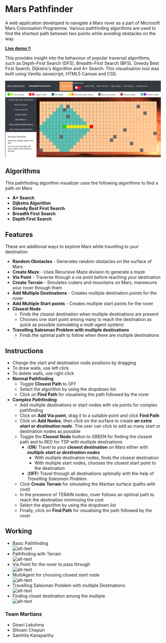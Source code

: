 # Mars Pathfinder

A web application developed to navigate a Mars rover as a part of Microsoft Mars Colonisation Programme. Various pathfinding algorithms are used to find the shortest path between two points while avoiding obstacles on the way.  

[**Live demo !!**](https://marspathfinder.herokuapp.com/)

This provides insight into the behaviour of popular traversal algorithms, such as Depth-First Search (DFS), Breadth-First Search (BFS), Greedy Best First Search, Dijkstra's Algorithm and A* Search.
This visualisation tool was built using Vanilla Javascript, HTML5 Canvas and CSS.

![Screenshot](model.png)

## Algorithms 
This pathfinding algorithm visualizer uses the following algorithms to find a path on Mars
  - **A\* Search** 
  - **Dijkstra Algorithm** 
  - **Greedy Best First Search**
  - **Breadth First Search**
  - **Depth First Search**

## Features 
These are additional ways to explore Mars while travelling to your destination
  - **Random Obstacles**            - Generates random obstacles on the surface of Mars 
  - **Create Maze**                 - Uses Recursive Maze division to generate a maze 
  - **Via Point**                  - Traverse through a via point before reaching your destination
  - **Create Terrain**              - Simulates craters and mountains on Mars, manoeuvre your rover through them 
  - **Add Multiple Destinations**   - Creates multiple destination points for the rover 
  - **Add Multiple Start points**   - Creates multiple start points for the rover
  - **Closest Node**                
    - Finds the closest destination when multiple destinations are present 
    - Chooses one start point among many to reach the destination as quick as possible (simulating a multi agent system)
 - **Travelling Salesman Problem with multiple destinations**
    - Finds the optimal path to follow when there are multiple destinations 

## Instructions
 - Change the start and destination node positions by dragging
 - To draw walls, use left click
 - To delete walls, use right click
 - **Normal Pathfinding**
   - Toggle **Closest Path** to OFF 
   - Select the algorithm by using the dropdown list 
   - Click on **Find Path** for visualising the path followed by the rover 
 - **Complex Pathfinding**
   - Add multiple destinations or start nodes with via points for complex pathfinding    
   - Click on **Add Via point**, drag it to a suitable point and click **Find Path** 
   - Click on **Add Nodes**, then click on the surface to create _**an extra start or destination node**_. The user can click to add as many start or destination nodes as possible
   - Toggle the **Closest Node** button to GREEN for finding the closest path and to RED for TSP with multiple destinations
     - (**ON**) Travel to your **closest destination** on Mars either with **_multiple start or destination nodes_**
        - With multiple destination nodes, finds the closest destination
        - With multiple start nodes, chooses the closest start point to the destination
     - (**OFF**) Travel through all destinations optimally with the help of _Travelling Salesman Problem_
    - Click **Create Terrain** for simulating the Martian surface (paths with cost)
    - In the presence of TERAIN nodes, rover follows an optimal path to reach the destination minimising the cost 
    - Select the algorithm by using the dropdown list 
    - Finally, click on **Find Path** for visualising the path followed by the rover 
    
## Working
- Basic Pathfinding
  <br>
  ![alt-text](https://github.com/gowrijsuria/MarsPathfinder/blob/master/Readme%20Styling/basic.gif)
  <br>
- Pathfinding with Terrain
  <br>
  ![alt-text](https://github.com/gowrijsuria/MarsPathfinder/blob/master/Readme%20Styling/terrain.gif)
  <br>
- Via Point for the rover to pass through
  <br>
  ![alt-text](https://github.com/gowrijsuria/MarsPathfinder/blob/master/Readme%20Styling/via.gif)
  <br>
- MultiAgent for choosing closest start node 
  <br>
  ![alt-text](https://github.com/gowrijsuria/MarsPathfinder/blob/master/Readme%20Styling/multiagent.gif)
  <br>
- Travelling Salesman Problem with multiple Destinations
  <br>
  ![alt-text](https://github.com/gowrijsuria/MarsPathfinder/blob/master/Readme%20Styling/TSP_.gif)
  <br>
- Finding closet destination among the multiple
  <br>
  ![alt-text](https://github.com/gowrijsuria/MarsPathfinder/blob/master/Readme%20Styling/closedest.gif)
  <br>

### Team Martians
 - Gowri Lekshmy 
 - Shivani Chepuri
 - Samhita Kanaparthy
